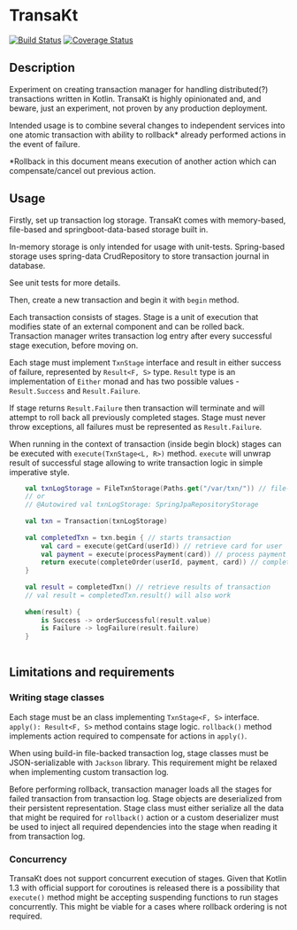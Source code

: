 # TransaKt

[![Build Status](https://travis-ci.org/uaraven/TransaKt.svg?branch=master)](https://travis-ci.org/uaraven/TransaKt)
[![Coverage Status](https://coveralls.io/repos/github/uaraven/TransaKt/badge.svg?branch=coveralls-integration)](https://coveralls.io/github/uaraven/TransaKt?branch=coveralls-integration)

## Description

Experiment on creating transaction manager for handling distributed(?) transactions written in Kotlin.
TransaKt is highly opinionated and, and beware, just an experiment, not proven by any production deployment.

Intended usage is to combine several changes to independent services into one atomic transaction 
with ability to rollback* already performed actions in the event of failure.

\*Rollback in this document means execution of another action which can compensate/cancel out previous action.

## Usage

Firstly, set up transaction log storage. TransaKt comes with memory-based, file-based and springboot-data-based storage 
built in. 

In-memory storage is only intended for usage with unit-tests.
Spring-based storage uses spring-data CrudRepository to store transaction journal in database. 

See unit tests for more details.

Then, create a new transaction and begin it with `begin` method.  

Each transaction consists of stages. Stage is a unit of execution that modifies state of an external component and 
can be rolled back. Transaction manager writes transaction log entry after every successful stage execution, before moving on.  

Each stage must implement `TxnStage` interface and result in either success of failure, represented 
by `Result<F, S>` type. `Result` type is an implementation of `Either` monad and has two possible values - 
`Result.Success` and `Result.Failure`.

If stage returns `Result.Failure` then transaction will terminate and will attempt to roll back all previously completed
stages. Stage must never throw exceptions, all failures must be represented as `Result.Failure`.

When running in the context of transaction (inside begin block) stages can be executed with `execute(TxnStage<L, R>)` method. 
`execute` will unwrap result of successful stage allowing to write transaction logic in simple imperative style.

```kotlin
    val txnLogStorage = FileTxnStorage(Paths.get("/var/txn/")) // file-based transaction log
    // or 
    // @Autowired val txnLogStorage: SpringJpaRepositoryStorage
    
    val txn = Transaction(txnLogStorage)
    
    val completedTxn = txn.begin { // starts transaction
        val card = execute(getCard(userId)) // retrieve card for user
        val payment = execute(processPayment(card)) // process payment for card contents
        return execute(completeOrder(userId, payment, card)) // complete order 
    }
    
    val result = completedTxn() // retrieve results of transaction
    // val result = completedTxn.result() will also work
    
    when(result) {
        is Success -> orderSuccessful(result.value)
        is Failure -> logFailure(result.failure)
    }
    
```

## Limitations and requirements

### Writing stage classes

Each stage must be an class implementing `TxnStage<F, S>` interface. `apply(): Result<F, S>` method contains
stage logic. `rollback()` method implements action required to compensate for actions in `apply()`.

When using build-in file-backed transaction log, stage classes must be JSON-serializable with `Jackson` library. 
This requirement might be relaxed when implementing custom transaction log.

Before performing rollback, transaction manager loads all the stages for failed transaction from transaction log.
Stage objects are deserialized from their persistent representation. Stage class must either serialize all the data 
that might be required for `rollback()` action or a custom deserializer must be used to inject all required dependencies 
into the stage when reading it from transaction log.

### Concurrency

TransaKt does not support concurrent execution of stages. Given that Kotlin 1.3 with official support for coroutines
is released there is a possibility that `execute()` method might be accepting suspending functions to run stages
concurrently. This might be viable for a cases where rollback ordering is not required. 
